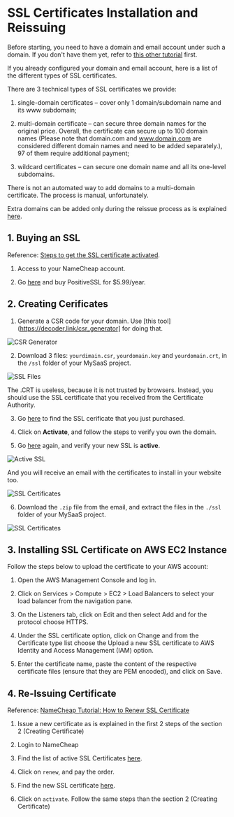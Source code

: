 
# SSL Certificates Installation and Reissuing

Before starting, you need to have a domain and email account under such a domain.
If you don't have them yet, refer to [this other tutorial](./01.setting-dimain-and-email) first.

If you already configured your domain and email account, here is a list of the different types of SSL certificates.

There are 3 technical types of SSL certificates we provide:

1. single-domain certificates – cover only 1 domain/subdomain name and its www subdomain;

2. multi-domain certificate – can secure three domain names for the original price. Overall, the certificate can secure up to 100 domain names (Please note that domain.com and www.domain.com are considered different domain names and need to be added separately.), 97 of them require additional payment;

3. wildcard certificates – can secure one domain name and all its one-level subdomains.

There is not an automated way to add domains to a multi-domain certificate. The process is manual, unfortunately.

Extra domains can be added only during the reissue process as is explained [here](https://www.namecheap.com/support/knowledgebase/article.aspx/9282/2221/can-i-add-another-domain-later-after-the-ssl-certificate-has-been-issued-and-activated).

## 1. Buying an SSL

Reference: [Steps to get the SSL certificate activated](https://www.namecheap.com/support/knowledgebase/article.aspx/794/67/how-do-i-activate-an-ssl-certificate/).

1. Access to your NameCheap account.

2. Go [here](https://www.namecheap.com/security/ssl-certificates/) and buy PositiveSSL for $5.99/year.

## 2. Creating Cerificates

1. Generate a CSR code for your domain. Use [this tool](https://decoder.link/csr_generator] for doing that.

![CSR Generator](./thumbnails/ssl-csr-generator.png)

2. Download 3 files: `yourdimain.csr`, `yourdomain.key` and `yourdomain.crt`, in the `/ssl` folder of your MySaaS project.

![SSL Files](./thumbnails/ssl-files.png)

The .CRT is useless, because it is not trusted by browsers.
Instead, you should use the SSL certificate that you received from the Certificate Authority.

3. Go [here](https://ap.www.namecheap.com/ProductList/SslCertificates) to find the SSL cerificate that you just purchased.

4. Click on **Activate**, and follow the steps to verify you own the domain.

5. Go [here](https://ap.www.namecheap.com/ProductList/SslCertificates) again, and verify your new SSL is **active**.

![Active SSL](./thumbnails/ssl-active.png)

And you will receive an email with the certificates to install in your website too.

![SSL Certificates](./thumbnails/ssl-certificates.png)

6. Download the `.zip` file from the email, and extract the files in the `./ssl` folder of your MySaaS project.

![SSL Certificates](./thumbnails/ssl-certificates-2.png)

## 3. Installing SSL Certificate on AWS EC2 Instance

Follow the steps below to upload the certificate to your AWS account:

1. Open the AWS Management Console and log in.

2. Click on Services > Compute > EC2 > Load Balancers to select your load balancer from the navigation pane.

3. On the Listeners tab, click on Edit and then select Add and for the protocol choose HTTPS.

4. Under the SSL certificate option, click on Change and from the Certificate type list choose the Upload a new SSL certificate to AWS Identity and Access Management (IAM) option.

5. Enter the certificate name, paste the content of the respective certificate files (ensure that they are PEM encoded), and click on Save.

## 4. Re-Issuing Certificate

Reference: [NameCheap Tutorial: How to Renew SSL Certificate](https://www.namecheap.com/support/knowledgebase/article.aspx/816/2217/how-to-renew-an-ssl-certificate/)

1. Issue a new certificate as is explained in the first 2 steps of the section 2 (Creating Certificate)

2. Login to NameCheap

3. Find the list of active SSL Certificates [here](https://ap.www.namecheap.com/ProductList/SslCertificates).

4. Click on `renew`, and pay the order.

5. Find the new SSL certificate [here](https://ap.www.namecheap.com/ProductList/SslCertificates).

6. Click on `activate`. Follow the same steps than the section 2 (Creating Certificate)
